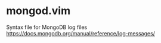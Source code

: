# mongod.vim
Syntax file for MongoDB log files https://docs.mongodb.org/manual/reference/log-messages/
